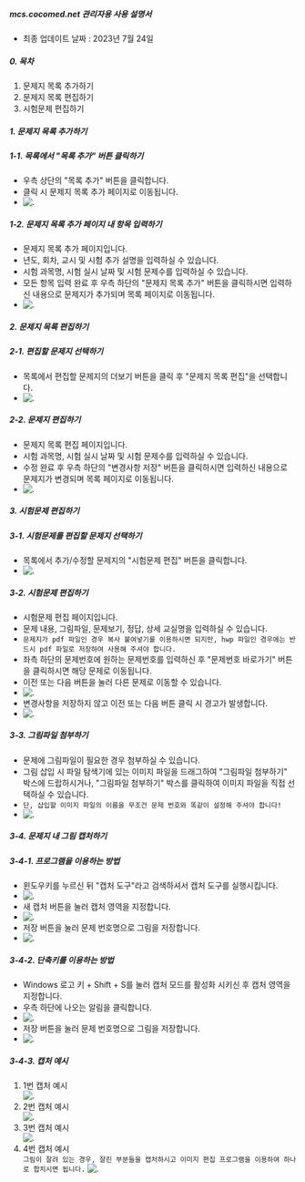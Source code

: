 ##### mcs.cocomed.net 관리자용 사용 설명서
- 최종 업데이트 날짜 : 2023년 7월 24일
##### 0. 목차
1. 문제지 목록 추가하기
2. 문제지 목록 편집하기
3. 시험문제 편집하기

##### 1. 문제지 목록 추가하기

##### 1-1. 목록에서 "목록 추가" 버튼 클릭하기
- 우측 상단의 "목록 추가" 버튼을 클릭합니다.
- 클릭 시 문제지 목록 추가 페이지로 이동됩니다.
- ![.](resources/1st/1.png)

##### 1-2. 문제지 목록 추가 페이지 내 항목 입력하기
- 문제지 목록 추가 페이지입니다.
- 년도, 회차, 교시 및 시험 추가 설명을 입력하실 수 있습니다.
- 시험 과목명, 시험 실시 날짜 및 시험 문제수를 입력하실 수 있습니다.
- 모든 항목 입력 완료 후 우측 하단의 "문제지 목록 추가" 버튼을 클릭하시면 입력하신 내용으로 문제지가 추가되며 목록 페이지로 이동됩니다.
- ![.](resources/1st/2.png)

##### 2. 문제지 목록 편집하기 <a name="2nd"></a>

##### 2-1. 편집할 문제지 선택하기
- 목록에서 편집할 문제지의 더보기 버튼을 클릭 후 "문제지 목록 편집"을 선택합니다.
- ![.](resources/2nd/1.png)

##### 2-2. 문제지 편집하기
- 문제지 목록 편집 페이지입니다.
- 시험 과목명, 시험 실시 날짜 및 시험 문제수를 입력하실 수 있습니다.
- 수정 완료 후 우측 하단의 "변경사항 저장" 버튼을 클릭하시면 입력하신 내용으로 문제지가 변경되며 목록 페이지로 이동됩니다.
- ![.](resources/2nd/2.png)

##### 3. 시험문제 편집하기 <a name="3rd"></a>

##### 3-1. 시험문제를 편집할 문제지 선택하기
- 목록에서 추가/수정할 문제지의 "시험문제 편집" 버튼을 클릭합니다.
- ![.](resources/3rd/1.png)

##### 3-2. 시험문제 편집하기
- 시험문제 편집 페이지입니다.
- 문제 내용, 그림파일, 문제보기, 정답, 상세 교실명을 입력하실 수 있습니다.
- ```문제지가 pdf 파일인 경우 복사 붙여넣기를 이용하시면 되지만, hwp 파일인 경우에는 반드시 pdf 파일로 저장하여 사용해 주셔야 합니다.```
- 좌측 하단의 문제번호에 원하는 문제번호를 입력하신 후 "문제번호 바로가기" 버튼을 클릭하시면 해당 문제로 이동됩니다.
- 이전 또는 다음 버튼을 눌러 다른 문제로 이동할 수 있습니다.
- ![.](resources/3rd/2.png)
- 변경사항을 저장하지 않고 이전 또는 다음 버튼 클릭 시 경고가 발생합니다.
- ![.](resources/3rd/3.png)

##### 3-3. 그림파일 첨부하기
- 문제에 그림파일이 필요한 경우 첨부하실 수 있습니다.
- 그림 삽입 시 파일 탐색기에 있는 이미지 파일을 드래그하여 "그림파일 첨부하기" 박스에 드랍하시거나, "그림파일 첨부하기" 박스를 클릭하여 이미지 파일을 직접 선택하실 수 있습니다.
- ```단, 삽입할 이미지 파일의 이름을 무조건 문제 번호와 똑같이 설정해 주셔야 합니다!```
- ![.](resources/3rd/4.png) 

##### 3-4. 문제지 내 그림 캡처하기
##### 3-4-1. 프로그램을 이용하는 방법
- 윈도우키를 누르신 뒤 "캡처 도구"라고 검색하셔서 캡처 도구를 실행시킵니다.
- ![.](resources/3rd/5.png) 
- 새 캡처 버튼을 눌러 캡처 영역을 지정합니다.
- ![.](resources/3rd/6.png) 
- 저장 버튼을 눌러 문제 번호명으로 그림을 저장합니다.
- ![.](resources/3rd/7.png) 
##### 3-4-2. 단축키를 이용하는 방법
- Windows 로고 키 + Shift + S를 눌러 캡처 모드를 활성화 시키신 후 캡처 영역을 지정합니다.
- 우측 하단에 나오는 알림을 클릭합니다.
- ![.](resources/3rd/8.png) 
- 저장 버튼을 눌러 문제 번호명으로 그림을 저장합니다.
- ![.](resources/3rd/9.png) 
##### 3-4-3. 캡처 예시
1. 1번 캡처 예시 <br/>
![.](resources/3rd/10.png)
2. 2번 캡처 예시 <br/>
![.](resources/3rd/11.png)
3. 3번 캡처 예시 <br/>
![.](resources/3rd/12.png)
4. 4번 캡처 예시 <br/>
```그림이 잘려 있는 경우, 잘린 부분들을 캡처하시고 이미지 편집 프로그램을 이용하여 하나로 합치시면 됩니다.```
![.](resources/3rd/13.png)
